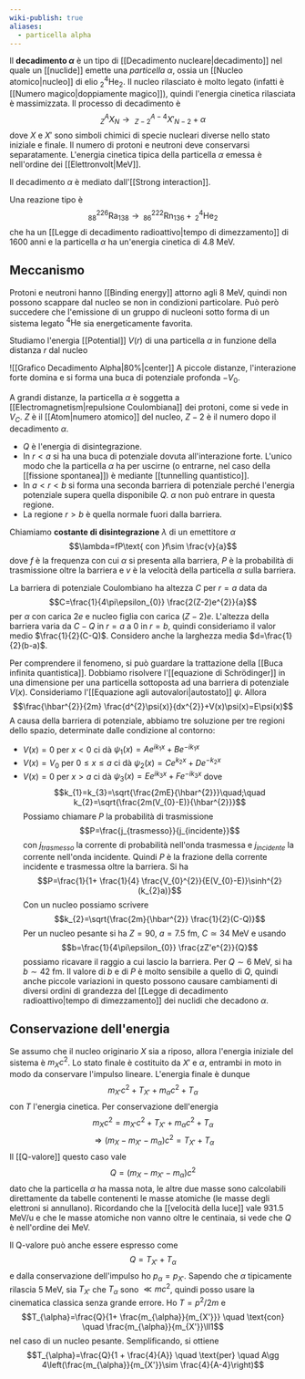 ```yaml
---
wiki-publish: true
aliases:
  - particella alpha
---
```

Il **decadimento $\alpha$** è un tipo di [[Decadimento nucleare|decadimento]] nel quale un [[nuclide]] emette una *particella $\alpha$*, ossia un [[Nucleo atomico|nucleo]] di elio $_{2}^{4}\text{He}_{2}$. Il nucleo rilasciato è molto legato (infatti è [[Numero magico|doppiamente magico]]), quindi l'energia cinetica rilasciata è massimizzata. Il processo di decadimento è
$$_{Z}^{A}X_{N} \rightarrow\ _{Z-2}^{A-4}X'_{N-2}+\alpha$$
dove $X$ e $X'$ sono simboli chimici di specie nucleari diverse nello stato iniziale e finale. Il numero di protoni e neutroni deve conservarsi separatamente. L'energia cinetica tipica della particella $\alpha$ emessa è nell'ordine dei [[Elettronvolt|MeV]].

Il decadimento $\alpha$ è mediato dall'[[Strong interaction]].

Una reazione tipo è
$$_{88}^{226}\text{Ra}_{138}\rightarrow\, _{86}^{222}\text{Rn}_{136}+\,_{2}^{4}\text{He}_{2}$$
che ha un [[Legge di decadimento radioattivo|tempo di dimezzamento]] di 1600 anni e la particella $\alpha$ ha un'energia cinetica di $4.8$ MeV.
## Meccanismo
Protoni e neutroni hanno [[Binding energy]] attorno agli 8 MeV, quindi non possono scappare dal nucleo se non in condizioni particolare. Può però succedere che l'emissione di un gruppo di nucleoni sotto forma di un sistema legato $^{4}\text{He}$ sia energeticamente favorita.

Studiamo l'energia [[Potential]] $V(r)$ di una particella $\alpha$ in funzione della distanza $r$ dal nucleo

![[Grafico Decadimento Alpha|80%|center]]
A piccole distanze, l'interazione forte domina e si forma una buca di potenziale profonda $-V_{0}$.

A grandi distanze, la particella $\alpha$ è soggetta a [[Electromagnetism|repulsione Coulombiana]] dei protoni, come si vede in $V_{C}$. $Z$ è il [[Atom|numero atomico]] del nucleo, $Z-2$ è il numero dopo il decadimento $\alpha$.
- $Q$ è l'energia di disintegrazione.
- In $r<a$ si ha una buca di potenziale dovuta all'interazione forte. L'unico modo che la particella $\alpha$ ha per uscirne (o entrarne, nel caso della [[fissione spontanea]]) è mediante [[tunnelling quantistico]].
- In $a<r<b$ si forma una seconda barriera di potenziale perché l'energia potenziale supera quella disponibile $Q$. $\alpha$ non può entrare in questa regione.
- La regione $r>b$ è quella normale fuori dalla barriera.

Chiamiamo **costante di disintegrazione** $\lambda$ di un emettitore $\alpha$
$$\lambda=fP\text{ con }f\sim \frac{v}{a}$$
dove $f$ è la frequenza con cui $\alpha$ si presenta alla barriera, $P$ è la probabilità di trasmissione oltre la barriera e $v$ è la velocità della particella $\alpha$ sulla barriera.

La barriera di potenziale Coulombiano ha altezza $C$ per $r=a$ data da
$$C=\frac{1}{4\pi\epsilon_{0}} \frac{2(Z-2)e^{2}}{a}$$
per $\alpha$ con carica $2e$ e nucleo figlia con carica $(Z-2)e$. L'altezza della barriera varia da $C-Q$ in $r=a$ a 0 in $r=b$, quindi consideriamo il valor medio $\frac{1}{2}(C-Q)$. Considero anche la larghezza media $d=\frac{1}{2}(b-a)$.

Per comprendere il fenomeno, si può guardare la trattazione della [[Buca infinita quantistica]]. Dobbiamo risolvere l'[[equazione di Schrödinger]] in una dimensione per una particella sottoposta ad una barriera di potenziale $V(x)$. Consideriamo l'[[Equazione agli autovalori|autostato]] $\psi$. Allora
$$\frac{\hbar^{2}}{2m} \frac{d^{2}\psi(x)}{dx^{2}}+V(x)\psi(x)=E\psi(x)$$
A causa della barriera di potenziale, abbiamo tre soluzione per tre regioni dello spazio, determinate dalle condizione al contorno:
- $V(x)=0$ per $x<0$ ci dà $\psi_{1}(x)=Ae^{ik_{1}x}+Be^{-ik_{1}x}$
- $V(x)=V_{0}$ per $0\leq x\leq a$ ci dà $\psi_{2}(x)=Ce^{k_{2}x}+De^{-k_{2}x}$
- $V(x)=0$ per $x>a$ ci dà $\psi_{3}(x)=Ee^{ik_{3}x}+Fe^{-ik_{3}x}$
dove
$$k_{1}=k_{3}=\sqrt{\frac{2mE}{\hbar^{2}}}\quad;\quad k_{2}=\sqrt{\frac{2m(V_{0}-E)}{\hbar^{2}}}$$
Possiamo chiamare $P$ la probabilità di trasmissione
$$P=\frac{j_{trasmesso}}{j_{incidente}}$$
con $j_{trasmesso}$ la corrente di probabilità nell'onda trasmessa e $j_{incidente}$ la corrente nell'onda incidente. Quindi $P$ è la frazione della corrente incidente e trasmessa oltre la barriera. Si ha
$$P=\frac{1}{1+ \frac{1}{4} \frac{V_{0}^{2}}{E(V_{0}-E)}\sinh^{2}(k_{2}a)}$$
Con un nucleo possiamo scrivere
$$k_{2}=\sqrt{\frac{2m}{\hbar^{2}} \frac{1}{2}(C-Q)}$$
Per un nucleo pesante si ha $Z=90$, $a=7.5$ fm, $C\simeq34$ MeV e usando
$$b=\frac{1}{4\pi\epsilon_{0}} \frac{zZ'e^{2}}{Q}$$
possiamo ricavare il raggio a cui lascio la barriera. Per $Q\sim6$ MeV, si ha $b\sim42$ fm. Il valore di $b$ e di $P$ è molto sensibile a quello di $Q$, quindi anche piccole variazioni in questo possono causare cambiamenti di diversi ordini di grandezza del [[Legge di decadimento radioattivo|tempo di dimezzamento]] dei nuclidi che decadono $\alpha$.
## Conservazione dell'energia
Se assumo che il nucleo originario $X$ sia a riposo, allora l'energia iniziale del sistema è $m_{X}c^{2}$. Lo stato finale è costituito da $X'$ e $\alpha$, entrambi in moto in modo da conservare l'impulso lineare. L'energia finale è dunque
$$m_{X'}c^{2}+T_{X'}+m_{\alpha}c^{2}+T_{\alpha}$$
con $T$ l'energia cinetica. Per conservazione dell'energia
$$m_{X}c^{2}=m_{X'}c^{2}+T_{X'}+m_{\alpha}c^{2}+T_{\alpha}$$
$$\Rightarrow (m_{X}-m_{X'}-m_{\alpha})c^{2}=T_{X'}+T_{\alpha}$$
Il [[Q-valore]] questo caso vale
$$Q=(m_{X}-m_{X'}-m_{\alpha})c^{2}$$
dato che la particella $\alpha$ ha massa nota, le altre due masse sono calcolabili direttamente da tabelle contenenti le masse atomiche (le masse degli elettroni si annullano). Ricordando che la [[velocità della luce]] vale $931.5$ MeV/u e che le masse atomiche non vanno oltre le centinaia, si vede che $Q$ è nell'ordine dei MeV.

Il Q-valore può anche essere espresso come
$$Q=T_{X'}+T_{\alpha}$$
e dalla conservazione dell'impulso ho $p_{\alpha}=p_{X'}$. Sapendo che $\alpha$ tipicamente rilascia 5 MeV, sia $T_{X'}$ che $T_{\alpha}$ sono $\ll mc^{2}$, quindi posso usare la cinematica classica senza grande errore. Ho $T=p^{2}/2m$ e
$$T_{\alpha}=\frac{Q}{1+ \frac{m_{\alpha}}{m_{X'}}} \quad \text{con} \quad \frac{m_{\alpha}}{m_{X'}}\ll1$$
nel caso di un nucleo pesante. Semplificando, si ottiene
$$T_{\alpha}=\frac{Q}{1 + \frac{4}{A}} \quad \text{per} \quad A\gg 4\left(\frac{m_{\alpha}}{m_{X'}}\sim \frac{4}{A-4}\right)$$